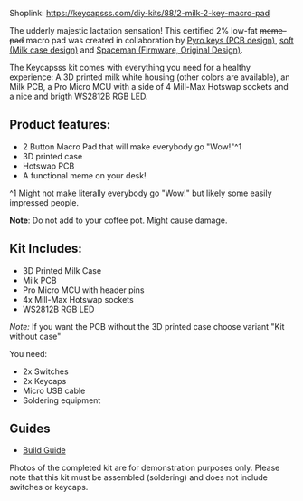 Shoplink: https://keycapsss.com/diy-kits/88/2-milk-2-key-macro-pad

The udderly majestic lactation sensation! This certified 2% low-fat ~~meme-pad~~ macro pad was created in collaboration by [Pyro.keys (PCB design)](https://instagram.com/pyro.keys), [soft (Milk case design)](https://www.instagram.com/soft.key/) and [Spaceman (Firmware, Original Design)](https://www.reddit.com/user/rionlion100).

The Keycapsss kit comes with everything you need for a healthy experience: A 3D printed milk white housing (other colors are available), an Milk PCB, a Pro Micro MCU with a side of 4 Mill-Max Hotswap sockets and a nice and brigth WS2812B RGB LED. 

## Product features:
* 2 Button Macro Pad that will make everybody go "Wow!"^1
* 3D printed case
* Hotswap PCB 
* A functional meme on your desk!

^1 Might not make literally everybody go "Wow!" but likely some easily impressed people.

**Note**: Do not add to your coffee pot. Might cause damage.

## Kit Includes:
* 3D Printed Milk Case
* Milk PCB
* Pro Micro MCU with header pins
* 4x Mill-Max Hotswap sockets
* WS2812B RGB LED

*Note:* If you want the PCB without the 3D printed case choose variant "Kit without case"

You need:
* 2x Switches
* 2x Keycaps
* Micro USB cable
* Soldering equipment 


## Guides
* [Build Guide](https://github.com/Keycapsss/2-milk-build-guide)

Photos of the completed kit are for demonstration purposes only.
Please note that this kit must be assembled (soldering) and does not include switches or keycaps.
